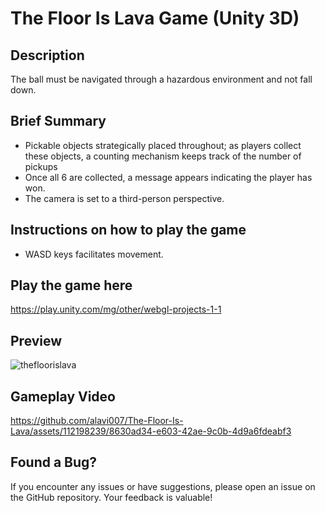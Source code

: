 # The Floor Is Lava Game (Unity 3D)

## Description

The ball must be navigated through a hazardous environment and not fall down. 

## Brief Summary

- Pickable objects strategically placed throughout; as players collect these objects, a counting mechanism keeps track of the number of pickups
- Once all 6 are collected, a message appears indicating the player has won.
- The camera is set to a third-person perspective.

## Instructions on how to play the game

-  WASD keys facilitates movement.

## Play the game here

https://play.unity.com/mg/other/webgl-projects-1-1

## Preview

![thefloorislava](https://github.com/alavi007/The-Floor-Is-Lava/assets/112198239/bc54d4b2-e51b-47a1-974d-0d63afbdc015)

## Gameplay Video

https://github.com/alavi007/The-Floor-Is-Lava/assets/112198239/8630ad34-e603-42ae-9c0b-4d9a6fdeabf3

## Found a Bug?

If you encounter any issues or have suggestions, please open an issue on the GitHub repository. Your feedback is valuable!
